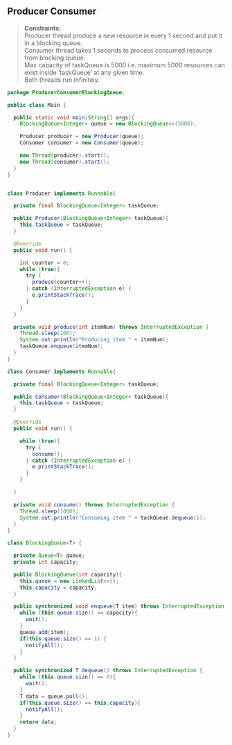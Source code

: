 ## Producer Consumer

> **Constraints:**    
> Producer thread produce a new resource in every 1 second and put it in a blocking queue.    
> Consumer thread takes 1 seconds to process consumed resource from blocking queue.    
> Max capacity of taskQueue is 5000 i.e. maximum 5000 resources can exist inside ‘taskQueue’ at any given time.     
> Both threads run infinitely.  


```java
package ProducerConsumerBlockingQueue;

public class Main {

  public static void main(String[] args){
    BlockingQueue<Integer> queue = new BlockingQueue<>(5000);

    Producer producer = new Producer(queue);
    Consumer consumer = new Consumer(queue);

    new Thread(producer).start();
    new Thread(consumer).start();
  }
}


class Producer implements Runnable{

  private final BlockingQueue<Integer> taskQueue;

  public Producer(BlockingQueue<Integer> taskQueue){
    this.taskQueue = taskQueue;
  }

  @Override
  public void run() {

    int counter = 0;
    while (true){
      try {
        produce(counter++);
      } catch (InterruptedException e) {
        e.printStackTrace();
      }
    }
  }

  private void produce(int itemNum) throws InterruptedException {
    Thread.sleep(100);
    System.out.println("Producing item " + itemNum);
    taskQueue.enqueue(itemNum);
  }
}

class Consumer implements Runnable{

  private final BlockingQueue<Integer> taskQueue;

  public Consumer(BlockingQueue<Integer> taskQueue){
    this.taskQueue = taskQueue;
  }

  @Override
  public void run() {

    while (true){
      try {
        consume();
      } catch (InterruptedException e) {
        e.printStackTrace();
      }
    }

  }

  private void consume() throws InterruptedException {
    Thread.sleep(1000);
    System.out.println("Consuming item " + taskQueue.dequeue());
  }
}

class BlockingQueue<T> {

  private Queue<T> queue;
  private int capacity;

  public BlockingQueue(int capacity){
    this.queue = new LinkedList<>();
    this.capacity = capacity;
  }

  public synchronized void enqueue(T item) throws InterruptedException {
    while (this.queue.size() >= capacity){
      wait();
    }
    queue.add(item);
    if(this.queue.size() == 1) {
      notifyAll();
    }
  }

  public synchronized T dequeue() throws InterruptedException {
    while (this.queue.size() == 0){
      wait();
    }
    T data = queue.poll();
    if(this.queue.size() == this.capacity){
      notifyAll();
    }
    return data;
  }
}


```  


